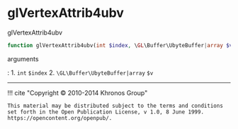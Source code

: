 # glVertexAttrib4ubv
glVertexAttrib4ubv

```php
function glVertexAttrib4ubv(int $index, \GL\Buffer\UbyteBuffer|array $v) : void
```



arguments

:    1. `int` `$index` 
    2. `\GL\Buffer\UbyteBuffer|array` `$v` 



---
     

!!! cite "Copyright © 2010-2014 Khronos Group"

    This material may be distributed subject to the terms and conditions set forth in the Open Publication License, v 1.0, 8 June 1999. https://opencontent.org/openpub/.